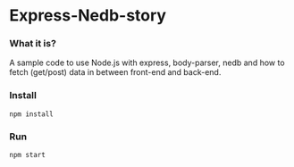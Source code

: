 # Express-Nedb-story

### What it is?
A sample code to use Node.js with express, body-parser, nedb and how to fetch (get/post) data in between front-end and back-end. 

### Install
```shell
npm install
```

### Run
```shell
npm start
```